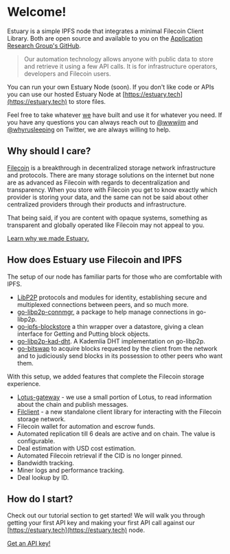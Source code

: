 # Welcome!

Estuary is a simple IPFS node that integrates a minimal Filecoin Client Library. Both are open source and available to you on the [Application Research Group's GitHub](https://github.com/application-research/).

> Our automation technology allows anyone with public data to store and retrieve it using a few API calls. It is for infrastructure operators, developers and Filecoin users.

You can run your own Estuary Node (soon). If you don't like code or APIs you can use our hosted Estuary Node at [https://estuary.tech](https://estuary.tech) to store files.

Feel free to take whatever [we](https://arg.protocol.ai) have built and use it for whatever you need. If you have any questions you can always reach out to [@wwwjim](https://www.twitter.com/wwwjim) and [@whyrusleeping](https://www.twitter.com/whyrusleeping) on Twitter, we are always willing to help.

## Why should I care?

[Filecoin](https://filecoin.io) is a breakthrough in decentralized storage network infrastructure and protocols. There are many storage solutions on the internet but none are as advanced as Filecoin with regards to decentralization and transparency. When you store with Filecoin you get to know exactly which provider is storing your data, and the same can not be said about other centralized providers through their products and infrastructure.

That being said, if you are content with opaque systems, something as transparent and globally operated like Filecoin may not appeal to you.

[Learn why we made Estuary.](https://docs.estuary.tech/what-is-estuary)

## How does Estuary use Filecoin and IPFS

The setup of our node has familiar parts for those who are comfortable with IPFS.

- [LibP2P](https://github.com/libp2p) protocols and modules for identity, establishing secure and multiplexed connections between peers, and so much more.
- [go-libp2p-connmgr](https://github.com/libp2p/go-libp2p-connmgr), a package to help manage connections in go-libp2p.
- [go-ipfs-blockstore](https://github.com/ipfs/go-ipfs-blockstore) a thin wrapper over a datastore, giving a clean interface for Getting and Putting block objects.
- [go-libp2p-kad-dht](https://github.com/libp2p/go-libp2p-kad-dht). A Kademlia DHT implementation on go-libp2p.
- [go-bitswap](https://github.com/ipfs/go-bitswap) to acquire blocks requested by the client from the network and to judiciously send blocks in its possession to other peers who want them.

With this setup, we added features that complete the Filecoin storage experience.

- [Lotus-gateway](https://github.com/filecoin-project/lotus) - we use a small portion of Lotus, to read information about the chain and publish messages.
- [Filclient](https://github.com/application-research/filclient) - a new standalone client library for interacting with the Filecoin storage network.
- Filecoin wallet for automation and escrow funds.
- Automated replication till 6 deals are active and on chain. The value is configurable.
- Deal estimation with USD cost estimation.
- Automated Filecoin retrieval if the CID is no longer pinned.
- Bandwidth tracking.
- Miner logs and performance tracking.
- Deal lookup by ID.

## How do I start?

Check out our tutorial section to get started! We will walk you
through getting your first API key and making your first API call against our [https://estuary.tech](https://estuary.tech) node.

[Get an API key!](https://docs.estuary.tech/tutorial-get-an-api-key)
